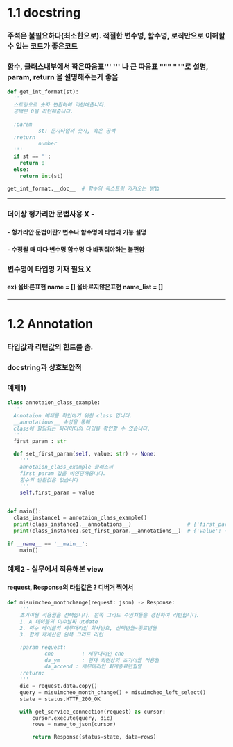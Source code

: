 # 1.1 docstring
### 주석은 불필요하다(최소한으로). 적절한 변수명, 함수명, 로직만으로 이해할 수 있는 코드가 좋은코드
### 함수, 클래스내부에서 작은따움표''' ''' 나 큰 따움표 """  """로 설명, param, return 을 설명해주는게 좋음

```python
def get_int_format(st):
  '''
  스트링으로 숫자 변환하여 리턴해줍니다.
  공백은 0을 리턴해줍니다.
  
  :param 
          st: 문자타입의 숫자, 혹은 공백
  :return 
          number
  '''
  if st == '':
    return 0
  else:
    return int(st)

get_int_format.__doc__  # 함수의 독스트링 가져오는 방법
```
 
---
### 더이상 헝가리안 문법사용 X - 
#### - 헝가리안 문법이란? 변수나 함수명에 타입과 기능 설명 
#### - 수정될 때 마다 변수명 함수명 다 바꿔줘야하는 불편함
### 변수명에 타입명 기재 필요 X 
#### ex) 올바른표현 name = [] 올바르지않은표현 name_list = []
---
# 1.2 Annotation
### 타입값과 리턴값의 힌트를 줌.
### docstring과 상호보안적
### 예제1)
```python
class annotaion_class_example:
  '''
  Annotaion 예제를 확인하기 위한 class 입니다.
  __annotations__ 속성을 통해 
  class에 할당되는 파라미터의 타입을 확인할 수 있습니다.
  '''
  first_param : str

  def set_first_param(self, value: str) -> None:
    '''
    annotaion_class_example 클래스의
    first_param 값을 바인딩해줍니다.
    함수의 반환값은 없습니다
    '''
    self.first_param = value


def main():
  class_instance1 = annotaion_class_example()
  print(class_instance1.__annotations__)                  # {'first_param': <class 'str'>}
  print(class_instance1.set_first_param.__annotations__)  # {'value': <class 'str'>, 'return': None}
  
if __name__ == '__main__':
    main()
```

### 예제2 - 실무에서 적용해본 view
#### request, Response의 타입값은 ? 디버거 찍어서 
```python
def misuimcheo_monthchange(request: json) -> Response: 
    '''
    초기이월 적용월을 선택합니다. 왼쪽 그리드 수임처들을 갱신하여 리턴합니다.
    1. A 테이블의 미수날짜 update
    2. 미수 테이블의 세무대리인 회사번호, 선택년월~종료년월
    3. 합계 재계산된 왼쪽 그리드 리턴

    :param request:
            cno         : 세무대리인 cno
            da_ym       : 현재 화면상의 초기이월 적용월
            da_accend : 세무대리인 회계종료년월일
    :return:
    '''
    dic = request.data.copy()
    query = misuimcheo_month_change() + misuimcheo_left_select()
    state = status.HTTP_200_OK

    with get_service_connection(request) as cursor:
        cursor.execute(query, dic)
        rows = name_to_json(cursor)

        return Response(status=state, data=rows)
```


